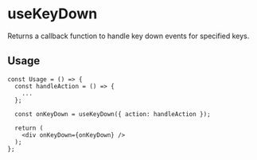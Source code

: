 # useKeyDown

Returns a callback function to handle key down events for specified keys.

## Usage

```tsx
const Usage = () => {
  const handleAction = () => {
    ...
  };

  const onKeyDown = useKeyDown({ action: handleAction });

  return (
    <div onKeyDown={onKeyDown} />
  );
};
```

